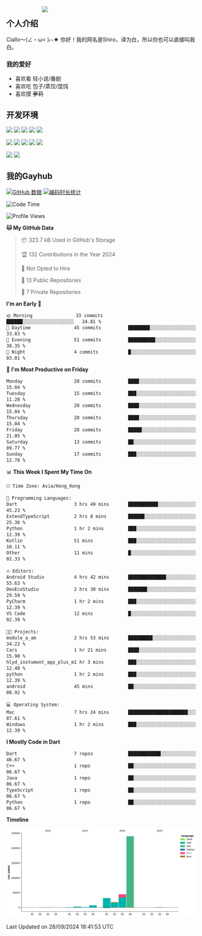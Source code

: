 <img align='right' src='https://img2.moeblog.vip/images/eCva.png' width='410px'>

## 个人介绍
Ciallo～(∠・ω< )⌒★ 你好！我的网名是Shiro，译为白，所以你也可以直接叫我白。

### 我的爱好

* 喜欢看 轻小说/番剧
* 喜欢吃 包子/蒸饺/馄饨
* 喜欢摸 ~~萝莉~~

## 开发环境
[![](https://img.shields.io/badge/Windows-11-blue?style=flat-square&logo=windows&logoColor=white)](https://www.microsoft.com/windows/get-windows-11)
[![](https://img.shields.io/badge/Macos-Sonoma-black?style=flat-square&logo=apple&logoColor=white)](https://www.apple.com/hk/en/macos/sonoma/)
[![](https://img.shields.io/badge/Debian-12-d0024d?style=flat-square&logo=debian&logoColor=white)](https://www.debian.org/)
[![](https://img.shields.io/badge/AlmaLinux-9-0f4266?style=flat-square&logo=almalinux&logoColor=white)](https://almalinux.org/)
[![](https://img.shields.io/badge/Windows%20Server-2012-blue?style=flat-square&logo=windows&logoColor=white)](https://www.microsoft.com/windows-server)

[![](https://img.shields.io/badge/Vivobook-PRO_16-f45a00?style=flat-square&logo=RepublicofGamers&logoColor=white)](https://www.asus.com.cn/laptops/for-creators/vivobook/vivobook-pro-16-oled-k6602/)
[![](https://img.shields.io/badge/Mac_Studio-M1_Max-black?style=flat-square&logo=apple&logoColor=white)](https://www.apple.com/hk/en/mac-studio/)
[![](https://img.shields.io/badge/Mi-MIX4-f45a00?style=flat-square&logo=xiaomi&logoColor=white)](https://www.mi.com/)
[![](https://img.shields.io/badge/SONY-WF1000XM4-f3c74a?style=flat-square)](https://www.sony.com.hk/zh/headphones/products/wf-1000xm4)
[![](https://img.shields.io/badge/Yubikey-5_NFC-9bc930?style=flat-square&logo=yubico&logoColor=9bc930)](https://www.yubico.com/hk/product/yubikey-5-nfc/)

[![](https://img.shields.io/badge/IDE-Visual_Studio_Code-blue?style=flat-square&logo=visual-studio-code&logoColor=white)](https://code.visualstudio.com/)
[![](https://img.shields.io/badge/IDE-JetBrains-black?style=flat-square&logo=jetbrains&logoColor=white)](https://code.visualstudio.com/)
## 我的Gayhub
[![GitHub 数据](https://github-readme-stats.vercel.app/api?username=verymoe)]()
[![编码时长统计](https://github-readme-stats.vercel.app/api/wakatime?username=shiro)]()

<!--START_SECTION:waka-->
![Code Time](http://img.shields.io/badge/Code%20Time-371%20hrs%2024%20mins-blue)

![Profile Views](http://img.shields.io/badge/Profile%20Views-9-blue)

**🐱 My GitHub Data** 

> 📦 323.7 kB Used in GitHub's Storage 
 > 
> 🏆 132 Contributions in the Year 2024
 > 
> 🚫 Not Opted to Hire
 > 
> 📜 13 Public Repositories 
 > 
> 🔑 7 Private Repositories 
 > 
**I'm an Early 🐤** 

```text
🌞 Morning                33 commits          ██████░░░░░░░░░░░░░░░░░░░   24.81 % 
🌆 Daytime                45 commits          ████████░░░░░░░░░░░░░░░░░   33.83 % 
🌃 Evening                51 commits          ██████████░░░░░░░░░░░░░░░   38.35 % 
🌙 Night                  4 commits           █░░░░░░░░░░░░░░░░░░░░░░░░   03.01 % 
```
📅 **I'm Most Productive on Friday** 

```text
Monday                   20 commits          ████░░░░░░░░░░░░░░░░░░░░░   15.04 % 
Tuesday                  15 commits          ███░░░░░░░░░░░░░░░░░░░░░░   11.28 % 
Wednesday                20 commits          ████░░░░░░░░░░░░░░░░░░░░░   15.04 % 
Thursday                 20 commits          ████░░░░░░░░░░░░░░░░░░░░░   15.04 % 
Friday                   28 commits          █████░░░░░░░░░░░░░░░░░░░░   21.05 % 
Saturday                 13 commits          ██░░░░░░░░░░░░░░░░░░░░░░░   09.77 % 
Sunday                   17 commits          ███░░░░░░░░░░░░░░░░░░░░░░   12.78 % 
```


📊 **This Week I Spent My Time On** 

```text
🕑︎ Time Zone: Asia/Hong_Kong

💬 Programming Languages: 
Dart                     3 hrs 49 mins       ███████████░░░░░░░░░░░░░░   45.23 % 
ExtendTypeScript         2 hrs 8 mins        ██████░░░░░░░░░░░░░░░░░░░   25.36 % 
Python                   1 hr 2 mins         ███░░░░░░░░░░░░░░░░░░░░░░   12.39 % 
Kotlin                   51 mins             ███░░░░░░░░░░░░░░░░░░░░░░   10.11 % 
Other                    11 mins             █░░░░░░░░░░░░░░░░░░░░░░░░   02.33 % 

🔥 Editors: 
Android Studio           4 hrs 42 mins       ██████████████░░░░░░░░░░░   55.63 % 
DevEcoStudio             2 hrs 30 mins       ███████░░░░░░░░░░░░░░░░░░   29.59 % 
PyCharm                  1 hr 2 mins         ███░░░░░░░░░░░░░░░░░░░░░░   12.39 % 
VS Code                  12 mins             █░░░░░░░░░░░░░░░░░░░░░░░░   02.39 % 

🐱‍💻 Projects: 
module_a_am              2 hrs 53 mins       █████████░░░░░░░░░░░░░░░░   34.22 % 
Cars                     1 hr 21 mins        ████░░░░░░░░░░░░░░░░░░░░░   15.98 % 
hlyd_instument_app_plus_m1 hr 3 mins         ███░░░░░░░░░░░░░░░░░░░░░░   12.48 % 
python                   1 hr 2 mins         ███░░░░░░░░░░░░░░░░░░░░░░   12.39 % 
android                  45 mins             ██░░░░░░░░░░░░░░░░░░░░░░░   08.92 % 

💻 Operating System: 
Mac                      7 hrs 24 mins       ██████████████████████░░░   87.61 % 
Windows                  1 hr 2 mins         ███░░░░░░░░░░░░░░░░░░░░░░   12.39 % 
```

**I Mostly Code in Dart** 

```text
Dart                     7 repos             ████████████░░░░░░░░░░░░░   46.67 % 
C++                      1 repo              ██░░░░░░░░░░░░░░░░░░░░░░░   06.67 % 
Java                     1 repo              ██░░░░░░░░░░░░░░░░░░░░░░░   06.67 % 
TypeScript               1 repo              ██░░░░░░░░░░░░░░░░░░░░░░░   06.67 % 
Python                   1 repo              ██░░░░░░░░░░░░░░░░░░░░░░░   06.67 % 
```



**Timeline**

![Lines of Code chart](https://raw.githubusercontent.com/verymoe/verymoe/main/assets/bar_graph.png)


 Last Updated on 28/09/2024 18:41:53 UTC
<!--END_SECTION:waka-->

